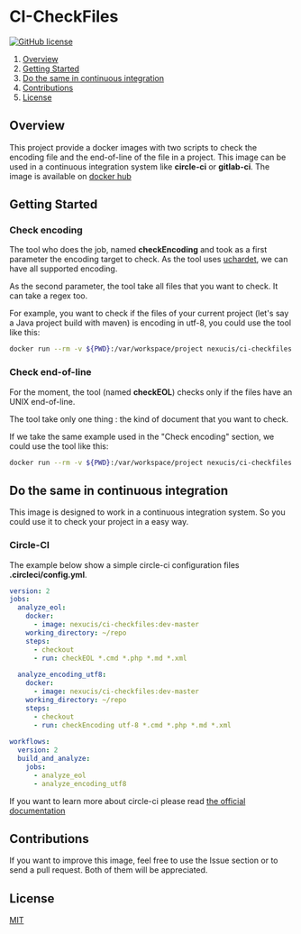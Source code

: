 CI-CheckFiles
=============
[![GitHub license](https://img.shields.io/badge/license-MIT-blue.svg)](./LICENSE)

1. [Overview](#overview) 
2. [Getting Started](#getting-started)
3. [Do the same in continuous integration](#do-the-same-in-continuous-integration)
4. [Contributions](#contributions)
5. [License](#license)

## Overview

This project provide a docker images with two scripts to check the encoding file and the end-of-line of the file in a project. This image can be used in a continuous integration system like **circle-ci** or **gitlab-ci**. 
The image is available on [docker hub](https://hub.docker.com/r/nexucis/ci-checkfiles/)

## Getting Started

### Check encoding
The tool who does the job, named **checkEncoding** and took as a first parameter the encoding target to check. As the tool uses [uchardet](https://www.freedesktop.org/wiki/Software/uchardet/), we can have all supported encoding.

As the second parameter, the tool take all files that you want to check. It can take a regex too.

For example, you want to check if the files of your current project (let's say a Java project build with maven) is encoding in utf-8, you could use the tool like this: 

```bash
docker run --rm -v ${PWD}:/var/workspace/project nexucis/ci-checkfiles cd /var/workspace/project && checkEncoding utf-8 *.md *.java *.xml
``` 

### Check end-of-line
For the moment, the tool (named **checkEOL**) checks only if the files have an UNIX end-of-line.

The tool take only one thing : the kind of document that you want to check.

If we take the same example used in the "Check encoding" section, we could use the tool like this:

```bash
docker run --rm -v ${PWD}:/var/workspace/project nexucis/ci-checkfiles cd /var/workspace/project && checkEOL *.md *.java *.xml
``` 

## Do the same in continuous integration

This image is designed to work in a continuous integration system. So you could use it to check your project in a easy way.

### Circle-CI

The example below show a simple circle-ci configuration files **.circleci/config.yml**.

```yaml
version: 2
jobs:
  analyze_eol:
    docker:
      - image: nexucis/ci-checkfiles:dev-master
    working_directory: ~/repo
    steps:
      - checkout
      - run: checkEOL *.cmd *.php *.md *.xml
      
  analyze_encoding_utf8:
    docker:
      - image: nexucis/ci-checkfiles:dev-master
    working_directory: ~/repo
    steps:
      - checkout
      - run: checkEncoding utf-8 *.cmd *.php *.md *.xml
      
workflows:
  version: 2
  build_and_analyze:
    jobs:
      - analyze_eol
      - analyze_encoding_utf8
```
If you want to learn more about circle-ci please read [the official documentation](https://circleci.com/docs/2.0/)


## Contributions
If you want to improve this image, feel free to use the Issue section or to send a pull request. Both of them will be appreciated.

## License
[MIT](./LICENSE)